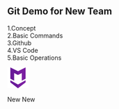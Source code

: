 ## Git Demo for New Team

1.Concept   
2.Basic Commands  
3.Github  
4.VS Code  
5.Basic Operations  

![alt text][logo]

[logo]: https://github.com/adam-p/markdown-here/raw/master/src/common/images/icon48.png "Logo Title Text 2"

New New